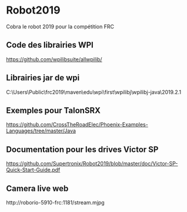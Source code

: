 # Robot2019
Cobra le robot 2019 pour la compétition FRC

## Code des librairies WPI
https://github.com/wpilibsuite/allwpilib/

## Librairies jar de wpi
C:\Users\Public\frc2019\maven\edu\wpi\first\wpilibj\wpilibj-java\2019.2.1

## Exemples pour TalonSRX
https://github.com/CrossTheRoadElec/Phoenix-Examples-Languages/tree/master/Java 

## Documentation pour les drives Victor SP
https://github.com/Supertronix/Robot2019/blob/master/doc/Victor-SP-Quick-Start-Guide.pdf

## Camera live web
http://roborio-5910-frc:1181/stream.mjpg
